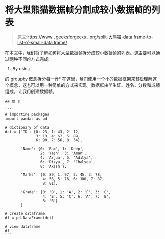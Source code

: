 # 将大型熊猫数据帧分割成较小数据帧的列表

> 原文:[https://www . geeksforgeeks . org/split-大熊猫-data frame-to-list-of-small-data frame/](https://www.geeksforgeeks.org/split-large-pandas-dataframe-into-list-of-smaller-dataframes/)

在本文中，我们将了解如何将大型数据帧拆分成较小数据帧的列表。这主要可以通过两种不同的方式完成:

1.  By using

的 groupby 概念拆分每一行*   在这里，我们使用一个小的数据框架来轻松理解这个概念，这也可以用一种简单的方式来实现。数据框由学生证、姓名、分数和成绩组成。让我们创建数据帧。

    ## 蟒 3

    ```
    # importing packages
    import pandas as pd

    # dictionary of data
    dct = {'ID': {0: 23, 1: 43, 2: 12,
                  3: 13, 4: 67, 5: 89,
                  6: 90, 7: 56, 8: 34},

           'Name': {0: 'Ram', 1: 'Deep',
                    2: 'Yash', 3: 'Aman',
                    4: 'Arjun', 5: 'Aditya',
                    6: 'Divya', 7: 'Chalsea',
                    8: 'Akash'},

           'Marks': {0: 89, 1: 97, 2: 45, 3: 78,
                     4: 56, 5: 76, 6: 100, 7: 87,
                     8: 81},

           'Grade': {0: 'B', 1: 'A', 2: 'F', 3: 'C',
                     4: 'E', 5: 'C', 6: 'A', 7: 'B',
                     8: 'B'}
           }

    # create dataframe
    df = pd.DataFrame(dct)

    # view dataframe
    df
    ```